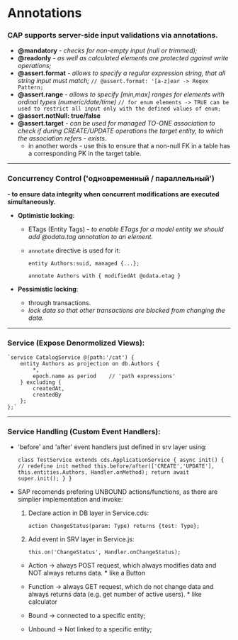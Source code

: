 # Annotations
### CAP supports server-side input validations via annotations.

- **@mandatory** *- checks for non-empty input (null or trimmed);*
- **@readonly** *- as well as calculated elements are protected against write operations;*
- **@assert.format** *- allows to specify a regular expression string, that all string input must match;* 
`// @assert.format: '[a-z]ear -> Regex Pattern;`
- **@assert.range** *- allows to specify [min,max] ranges for elements with ordinal types (numeric/date/time)* 
`// for enum elements -> TRUE can be used to restrict all input only with the defined values of enum;`
- **@assert.notNull: true/false**
- **@assert.target** *- can be used for managed TO-ONE association to check if during CREATE/UPDATE operations the target entity, to which the association refers - exists.*
    * in another words - use this to ensure that a non-null FK in a table has a corresponding PK in the target table.

----------------------------------------------------------------------------------

### Concurrency Control ('одновременный / параллельный') 
    
**- to ensure data integrity when concurrent modifications are executed simultaneously.**

 - **Optimistic locking**:
    - ETags (Entity Tags) - *to enable ETags for a model entity we should add @odata.tag annotation to an element.*
    * `annotate` directive is used for it:
    
        `entity Authors:suid, managed {...};`

        `annotate Authors with {
            modifiedAt @odata.etag
        }`
    
 - **Pessimistic locking**:
    - through transactions. 
    * *lock data so that other transactions are blocked from changing the data.*

-----------------------------------------------------------------------------------

### Service (Expose Denormolized Views):
    
    `service CatalogService @(path:'/cat') {
        entity Authors as projection on db.Authors {
            *,
            epoch.name as period    // 'path expressions'
        } excluding {
            createdAt,
            createdBy
        };
    };`

------------------------------------------------------------------------------------

### Service Handling (Custom Event Handlers):

- 'before' and 'after' event handlers just defined in srv layer using:

    `class TestService extends cds.ApplicationService {
        async init() { // redefine init method
            this.before/after(['CREATE','UPDATE'], this.entities.Authors, Handler.onMethod);
            return await super.init();
        }
    }`

- SAP recomends prefering UNBOUND actions/functions, as there are simplier implementation and invoke:
    1. Declare action in DB layer in Service.cds:
        
        `action ChangeStatus(param: Type) returns {test: Type};`

    2. Add event in SRV layer in Service.js:

        `this.on('ChangeStatus', Handler.onChangeStatus);`

    * Action -> always POST request, which always modifies data and NOT always returns data. * like a Button
    * Function -> always GET request, which do not change data and always returns data (e.g. get number of active users). * like calculator

    * Bound -> connected to a specific entity;
    * Unbound -> Not linked to a specific entity;